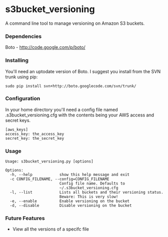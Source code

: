 # s3bucket_versioning

A command line tool to manage versioning on Amazon S3 buckets.

### Dependencies

Boto - http://code.google.com/p/boto/

### Installing

You'll need an uptodate version of Boto.  I suggest you install from the SVN trunk using pip:

    sudo pip install svn+http://boto.googlecode.com/svn/trunk/

### Configuration

In your home directory you'll need a config file named .s3bucket_versioning.cfg with the contents being your AWS
access and secret keys.

    [aws_keys]
    access_key: the_access_key
    secret_key: the_secret_key

### Usage

    Usage: s3bucket_versioning.py [options]
    
    Options:
      -h, --help            show this help message and exit
      -c CONFIG_FILENAME, --config=CONFIG_FILENAME
                            Config file name. Defaults to
                            ~/.s3bucket_versioning.cfg
      -l, --list            Lists all buckets and their versioning status.
                            Beware: This is very slow!
      -e, --enable          Enable versioning on the bucket
      -d, --disable         Disable versioning on the bucket

### Future Features

*   View all the versions of a specifc file
